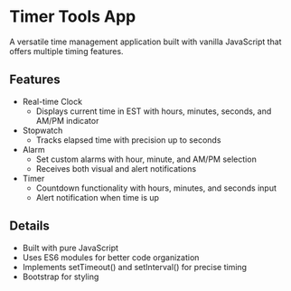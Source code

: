# Timer Tools App

A versatile time management application built with vanilla JavaScript that offers multiple timing features.

## Features

- Real-time Clock
    - Displays current time in EST with hours, minutes, seconds, and AM/PM indicator
- Stopwatch
    - Tracks elapsed time with precision up to seconds
- Alarm
    - Set custom alarms with hour, minute, and AM/PM selection
    - Receives both visual and alert notifications
- Timer
    - Countdown functionality with hours, minutes, and seconds input
    - Alert notification when time is up

## Details

- Built with pure JavaScript
- Uses ES6 modules for better code organization
- Implements setTimeout() and setInterval() for precise timing
- Bootstrap for styling

